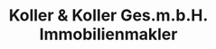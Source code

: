 ---
title: "Koller & Koller Ges.m.b.H. Immobilienmakler"
url: /wien/koller-und-koller-ges-m-b-h-immobilienmakler/
shop: Immobilien
---